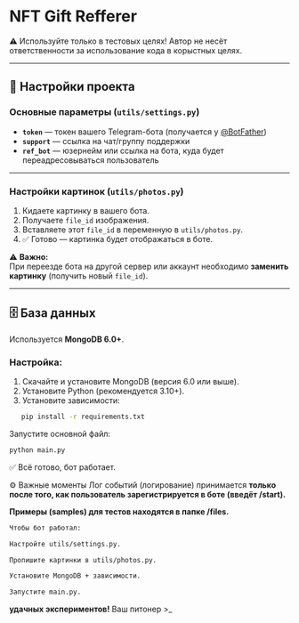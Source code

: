 # NFT Gift Refferer
⚠️ Используйте только в тестовых целях! Автор не несёт ответственности за использование кода в корыстных целях.  

---

## 📂 Настройки проекта

### Основные параметры (`utils/settings.py`)
- **`token`** — токен вашего Telegram-бота (получается у [@BotFather](https://t.me/BotFather))  
- **`support`** — ссылка на чат/группу поддержки  
- **`ref_bot`** — юзернейм или ссылка на бота, куда будет переадресовываться пользователь  

---

### Настройки картинок (`utils/photos.py`)
1. Кидаете картинку в вашего бота.  
2. Получаете `file_id` изображения.  
3. Вставляете этот `file_id` в переменную в `utils/photos.py`.  
4. ✅ Готово — картинка будет отображаться в боте.  

⚠️ **Важно:**  
При переезде бота на другой сервер или аккаунт необходимо **заменить картинку** (получить новый `file_id`).  

---

## 🗄️ База данных

Используется **MongoDB 6.0+**.  

### Настройка:
1. Скачайте и установите MongoDB (версия 6.0 или выше).  
2. Установите Python (рекомендуется 3.10+).  
3. Установите зависимости:
```bash
   pip install -r requirements.txt
```
Запустите основной файл:
```bash
python main.py
```
✅ Всё готово, бот работает.

⚙️ Важные моменты
Лог событий (логирование) принимается **только после того, как пользователь зарегистрируется в боте (введёт /start).**

**Примеры (samples) для тестов находятся в папке /files.**
```bash
Чтобы бот работал:

Настройте utils/settings.py.

Пропишите картинки в utils/photos.py.

Установите MongoDB + зависимости.

Запустите main.py.
```

**удачных экспериментов!**
Ваш питонер >_